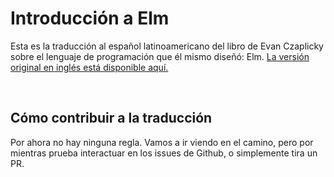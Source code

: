 # Introducción a Elm

Esta es la traducción al español latinoamericano del libro de Evan Czaplicky sobre el lenguaje de programación que él mismo diseñó: Elm. [La versión original en inglés está disponible aquí.](https://guide.elm-lang.org)

<br>

## Cómo contribuir a la traducción

Por ahora no hay ninguna regla. Vamos a ir viendo en el camino, pero por mientras prueba interactuar en los issues de Github, o simplemente tira un PR.
